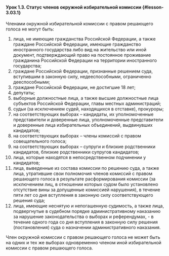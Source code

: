 #### Урок 1.3. Статус членов окружной избирательной комиссии {#lesson-3.03.1}

Членами окружной избирательной комиссии с правом решающего голоса не могут быть:

1) лица, не имеющие гражданства Российской Федерации, а также граждане Российской Федерации, имеющие гражданство иностранного государства либо вид на жительство или иной документ, подтверждающий право на постоянное проживание гражданина Российской Федерации на территории иностранного государства;
2) граждане Российской Федерации, признанные решением суда, вступившим в законную силу, недееспособными, ограниченно дееспособными;
3) граждане Российской Федерации, не достигшие 18 лет;
4) депутаты;
5) выборные должностные лица, а также высшие должностные лица субъектов Российской Федерации, главы местных администраций;
6) судьи (за исключением судей, находящихся в отставке), прокуроры;
7) на соответствующих выборах – кандидаты, их уполномоченные представители и доверенные лица, уполномоченные представители и доверенные лица избирательных объединений, выдвинувших кандидатов;
8) на соответствующих выборах – члены комиссий с правом совещательного голоса;
9) на соответствующих выборах – супруги и близкие родственники кандидатов, близкие родственники супругов кандидатов;
10) лица, которые находятся в непосредственном подчинении у кандидатов;
11) лица, выведенные из состава комиссии по решению суда, а также лица, утратившие свои полномочия членов комиссий с правом решающего голоса в результате расформирования комиссии (за исключением лиц, в отношении которых судом было установлено отсутствие вины за допущенные комиссией нарушения), в течение пяти лет со дня вступления в законную силу соответствующего решения суда;
12) лица, имеющие неснятую и непогашенную судимость, а также лица, подвергнутые в судебном порядке административному наказанию за нарушение законодательства о выборах и референдумах, - в течение одного года со дня вступления в законную силу решения (постановления) суда о назначении административного  наказания.

Член окружной комиссии с правом решающего голоса не может быть на одних и тех же выборах одновременно членом иной избирательной комиссии с правом решающего голоса.
